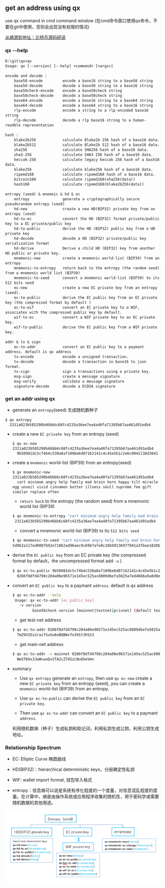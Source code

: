 ## get an address using qx

use qx command in cmd command window (在cmd命令窗口使用qx命令，不要在git中使用，否则会出现没有权限的情况)

[从熵源到地址｜比特币源码研读](https://www.jianshu.com/p/7a77ec773a6d)

### qx --help

```
D:\git\qx>qx
Usage: qx [--version] [--help] <command> [<args>]

encode and decode :
    base58-encode         encode a base16 string to a base58 string
    base58-decode         decode a base58 string to a base16 string
    base58check-encode    encode a base58check string
    base58check-decode    decode a base58check string
    base64-encode         encode a base16 string to a base64 string
    base64-decode         encode a base64 string to a base16 string
    rlp-encode            encode a string to a rlp encoded base16 string
    rlp-decode            decode a rlp base16 string to a human-readble representation

hash :
    blake2b256            calculate Blake2b 256 hash of a base16 data.
    blake2b512            calculate Blake2b 512 hash of a base16 data.
    sha256                calculate SHA256 hash of a base16 data.
    sha3-256              calculate SHA3 256 hash of a base16 data.
    keccak-256            calculate legacy keccak 256 hash of a bash16 data.
    blake256              calculate blake256 hash of a base16 data.
    ripemd160             calculate ripemd160 hash of a base16 data.
    bitcoin160            calculate ripemd160(sha256(data))
    hash160               calculate ripemd160(blake2b256(data))

entropy (seed) & mnemoic & hd & ec
    entropy               generate a cryptographically secure pseudorandom entropy (seed)
    hd-new                create a new HD(BIP32) private key from an entropy (seed)
    hd-to-ec              convert the HD (BIP32) format private/public key to a EC private/public key
    hd-to-public          derive the HD (BIP32) public key from a HD private key
    hd-decode             decode a HD (BIP32) private/public key serialization format
    hd-derive             Derive a child HD (BIP32) key from another HD public or private key.
    mnemonic-new          create a mnemonic world-list (BIP39) from an entropy
    mnemonic-to-entropy   return back to the entropy (the random seed) from a mnemonic world list (BIP39)
    mnemonic-to-seed      convert a mnemonic world-list (BIP39) to its 512 bits seed
    ec-new                create a new EC private key from an entropy (seed).
    ec-to-public          derive the EC public key from an EC private key (the compressed format by default )
    ec-to-wif             convert an EC private key to a WIF, associates with the compressed public key by default.
    wif-to-ec             convert a WIF private key to an EC private key.
    wif-to-public         derive the EC public key from a WIF private key.

addr & tx & sign
    ec-to-addr            convert an EC public key to a paymant address. default is qx address
    tx-encode             encode a unsigned transaction.
    tx-decode             decode a transaction in base16 to json format.
    tx-sign               sign a transactions using a private key.
    msg-sign              create a message signature
    msg-verify            validate a message signature
    signature-decode      decode a ECDSA signature
```


### get an addr using qx 

- generate an `entropy`(seed) 生成随机数种子

```
$ qx entropy
  2311a023b585290b46bb6c68fc4235a36ee7ea4a40fa71395b67aa461d91edb4
```

- create a new `EC private key` from an entropy (seed)

    ```
    $ qx ec-new 2311a023b585290b46bb6c68fc4235a36ee7ea4a40fa71395b67aa461d91edb4
      9b50981dc5cf4b4c530a8af109be6d07162141c4c45e5b1c2e6c0941138d3041
    ```

- create a `mnemonic` world-list (BIP39) from an entropy(seed)

    ```
    $ qx mnemonic-new 2311a023b585290b46bb6c68fc4235a36ee7ea4a40fa71395b67aa461d91edb4
      cart minimum angry help family mad brain horn happy tilt miracle egg unveil vivid cinnamon butter illness skull supreme fee gift similar replace often
    ```
  
  - `return back` to the entropy (the random seed) from a mnemonic world list (BIP39)
  
   ```bash
   $ qx mnemonic-to-entropy "cart minimum angry help family mad brain horn happy tilt miracle egg unveil vivid cinnamon butter illness skull supreme fee gift similar replace often"
    2311a023b585290b46bb6c68fc4235a36ee7ea4a40fa71395b67aa461d91edb4
   ```

   - convert a mnemonic world-list (BIP39) to its `512 bits seed`
   
   ```bash
  $ qx mnemonic-to-seed "cart minimum angry help family mad brain horn happy tilt miracle egg unveil vivid cinnamon butter illness skull supreme fee gift similar replace often"
   5d962a117ed0807b92e71862ad96aec9c69b7afe0c26b50136977941a3fbae1820b931a015d5e993f2adc765941af9767a24120710b5e7be3cafc76f846b37d4
   ```

- derive the `EC public key` from an EC private key (the compressed format by default，the uncompressed format add `-u` )

  ```bash
  $ qx ec-to-public 9b50981dc5cf4b4c530a8af109be6d07162141c4c45e5b1c2e6c0941138d3041
    0266f8dfd4798c204a06e96571e145ec525ac8809dbefa5025a7ed4666a9a8d0e2
  ```


- convert an `EC public key` to a paymant `address`. default is qx address

  ```bash
  $ qx ec-to-addr --help
   Usage: qx ec-to-addr [ec_public_key]
     -v version
           base58check version [mainnet|testnet|privnet] (default testnet)
  ```

  - get test-net address 
   ```bash
   $ qx ec-to-addr 0266f8dfd4798c204a06e96571e145ec525ac8809dbefa5025a7ed4666a9a8d0e2
     TmZ9V2Ex2raifSvUu6eBQBWsfn391t3hSS3
   ```
   
   - get main-net address
   ```bash
   $ qx ec-to-addr -v mainnet 0266f8dfd4798c204a06e96571e145ec525ac8809dbefa5025a7ed4666a9a8d0e2
     NmSTb6x3JwWcwoQxSTA2cZ7dSzLNuGkeVmn
   ```
   

- summary

   - Use `qx entropy` generate an `entropy`, then use `qx ec-new` create a new `EC private key` from an entropy (seed), you can create a `mnemonic` world-list (BIP39) from an entropy. 
   
   - Use `qx ec-to-public` can derive the `EC public key` from an `EC private key`. 
   
   - Then use `qx ec-to-addr` can convert an `EC public key` to a paymant `address`.

  利用随机数熵（种子）生成私钥和助记词，利用私钥生成公钥，利用公钥生成地址。


### Relationship Spectrum

- EC: Elliptic Curve 椭圆曲线
- HD(BIP32)：hierarchical deterministic keys，分层确定性私钥
- WIF: wallet import format, 钱包导入格式

- entropy：信息熵可以说是系统有序化程度的一个度量，对信息混乱程度的度量。在计算中，熵是由操作系统或应用程序收集的随机性，用于密码学或需要随机数据的其他用途。


 ![](./create-keys.png)



